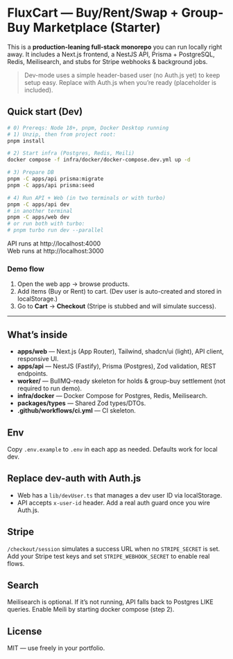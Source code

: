 # FluxCart — Buy/Rent/Swap + Group-Buy Marketplace (Starter)

This is a **production-leaning full‑stack monorepo** you can run locally right away.
It includes a Next.js frontend, a NestJS API, Prisma + PostgreSQL, Redis, Meilisearch,
and stubs for Stripe webhooks & background jobs.

> Dev-mode uses a simple header-based user (no Auth.js yet) to keep setup easy.
> Replace with Auth.js when you’re ready (placeholder is included).

## Quick start (Dev)

```bash
# 0) Prereqs: Node 18+, pnpm, Docker Desktop running
# 1) Unzip, then from project root:
pnpm install

# 2) Start infra (Postgres, Redis, Meili)
docker compose -f infra/docker/docker-compose.dev.yml up -d

# 3) Prepare DB
pnpm -C apps/api prisma:migrate
pnpm -C apps/api prisma:seed

# 4) Run API + Web (in two terminals or with turbo)
pnpm -C apps/api dev
# in another terminal
pnpm -C apps/web dev
# or run both with turbo:
# pnpm turbo run dev --parallel
```

API runs at http://localhost:4000  
Web runs at http://localhost:3000

### Demo flow
1. Open the web app → browse products.
2. Add items (Buy or Rent) to cart. (Dev user is auto-created and stored in localStorage.)
3. Go to **Cart** → **Checkout** (Stripe is stubbed and will simulate success).

---

## What’s inside
- **apps/web** — Next.js (App Router), Tailwind, shadcn/ui (light), API client, responsive UI.
- **apps/api** — NestJS (Fastify), Prisma (Postgres), Zod validation, REST endpoints.
- **worker/** — BullMQ-ready skeleton for holds & group-buy settlement (not required to run demo).
- **infra/docker** — Docker Compose for Postgres, Redis, Meilisearch.
- **packages/types** — Shared Zod types/DTOs.
- **.github/workflows/ci.yml** — CI skeleton.

## Env
Copy `.env.example` to `.env` in each app as needed. Defaults work for local dev.

## Replace dev-auth with Auth.js
- Web has a `lib/devUser.ts` that manages a dev user ID via localStorage.
- API accepts `x-user-id` header. Add a real auth guard once you wire Auth.js.

## Stripe
`/checkout/session` simulates a success URL when no `STRIPE_SECRET` is set.
Add your Stripe test keys and set `STRIPE_WEBHOOK_SECRET` to enable real flows.

## Search
Meilisearch is optional. If it’s not running, API falls back to Postgres LIKE queries.
Enable Meili by starting docker compose (step 2).

## License
MIT — use freely in your portfolio.
